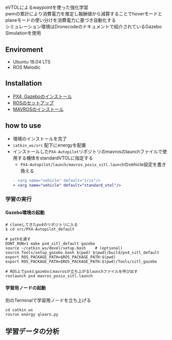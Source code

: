 # 
eVTOLによるwaypointを使った強化学習<br>
pwmの累計により消費電力を推定し報酬値から減算することでhoverモードとplaneモードの使い分けを消費電力に基づき自動化する<br>
シミュレーション環境はDronecodeのドキュメントで紹介されているGazebo Simulationを使用

## Enviroment
- Ubuntu 18.04 LTS
- ROS Melodic

## Installation
- [PX4, Gazeboのインストール](https://docs.px4.io/master/en/dev_setup/dev_env_linux_ubuntu.html#gazebo-jmavsim-and-nuttx-pixhawk-targets)
- [ROSのセットアップ](https://docs.px4.io/master/en/dev_setup/dev_env_linux_ubuntu.html#ros-gazebo)
- [MAVROSのインストール](https://docs.px4.io/master/en/ros/mavros_installation.html)

## how to use
- 環境のインストールを完了
- `catkin_ws/src` 配下にenergyを配置
- インストールした`PX4-Autopilot`リポジトリのmavrosのlaunchファイルで使用する機体をstandardVTOLに指定する
  - `PX4-Autopilot/launch/mavros_posix_sitl.launch`のvehicle設定を書き換える
   ```diff
   - <arg name="vehicle" default="iris"/>
   + <arg name="vehicle" default="standard_vtol"/>
   ```

### 学習の実行
#### Gazebo環境の起動
```shell
# cloneしてきたpx4のリポジトリに入る
$ cd src/PX4-Autopilot_default

# pathを通す
DONT_RUN=1 make px4_sitl_default gazebo
source ~/catkin_ws/devel/setup.bash    # (optional)
source Tools/setup_gazebo.bash $(pwd) $(pwd)/build/px4_sitl_default
export ROS_PACKAGE_PATH=$ROS_PACKAGE_PATH:$(pwd)
export ROS_PACKAGE_PATH=$ROS_PACKAGE_PATH:$(pwd)/Tools/sitl_gazebo

# ROS上でpx4とgazeboとmavrosが立ち上がるlaunchファイルを呼び出す
roslaunch px4 mavros_posix_sitl.launch
```

#### 学習用ノードの起動
別のTerminalで学習用ノードを立ち上げる
```shell
cd catkin_ws
rosrun energy qlearn.py
```

## 学習データの分析
